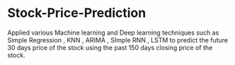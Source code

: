 # Stock-Price-Prediction
Applied various Machine learning and Deep learning techniques such as Simple Regression , KNN , ARIMA , SImple RNN , LSTM to predict the future 30 days price of the stock using the past 150 days closing price of the stock.
